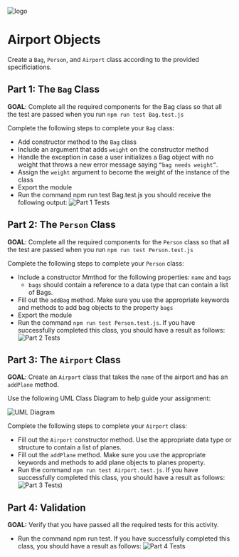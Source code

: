 ![logo](https://user-images.githubusercontent.com/44912347/202273653-1c259f67-7b01-46fc-8e4d-ccb804649e27.jpg)

# Airport Objects
Create a `Bag`, `Person`, and `Airport` class according to the provided specificiations.

## Part 1: The `Bag` Class
**GOAL**: Complete all the required components for the Bag class so that all the test are passed when you run `npm run test Bag.test.js`

Complete the following steps to complete your `Bag` class:
- Add constructor method to the `Bag` class
- Include an argument that adds `weight` on the constructor method
- Handle the exception in case a user initializes a Bag object with no weight that throws a new error message saying `“bag needs weight”`.
- Assign the `weight` argument to become the weight of the instance of the class
- Export the module
- Run the command npm run test Bag.test.js you should receive the following output: 
![Part 1 Tests](https://user-images.githubusercontent.com/44912347/202293535-73bacaba-fca1-4cb5-9013-e68ac6b8e8a4.png)

## Part 2: The `Person` Class
**GOAL**: Complete all the required components for the `Person` class so that all the test are passed when you run `npm run test Person.test.js`

Complete the following steps to complete your `Person` class:
- Include a constructor Mmthod for the following properties: `name` and `bags`
  - `bags` should contain a reference to a data type that can contain a list of Bags.
- Fill out the `addBag` method. Make sure you use the appropriate keywords and methods to add bag objects to the property `bags`
- Export the module
- Run the command `npm run test Person.test.js`. If you have successfully completed this class, you should have a result as follows:
![Part 2 Tests](https://user-images.githubusercontent.com/44912347/202294091-02d94879-e058-4e68-850a-871efc4eb781.png)

## Part 3: The `Airport` Class
**GOAL**: Create an `Airport` class that takes the `name` of the airport and has an `addPlane` method.

Use the following UML Class Diagram to help guide your assignment: 

![UML Diagram](https://user-images.githubusercontent.com/44912347/202294334-9050cb44-b493-4a11-9ab9-eb38f2a301e1.png)

Complete the following steps to complete your `Airport` class:
- Fill out the `Airport` constructor method. Use the appropriate data type or structure to contain a list of planes. 
- Fill out the `addPlane` method. Make sure you use the appropriate keywords and methods to add plane objects to planes property.
- Run the command `npm run test Airport.test.js`. If you have successfully completed this class, you should have a result as follows:
![Part 3 Tests)](https://user-images.githubusercontent.com/44912347/202294637-03bc54af-82ee-4c2a-bd4e-7aea7b0f156f.png)

## Part 4: Validation
**GOAL:** Verify that you have passed all the required tests for this activity.
- Run the command npm run test. If you have successfully completed this class, you should have a result as follows:
![Part 4 Tests](https://user-images.githubusercontent.com/44912347/202294809-71f797d1-784d-4ead-bc00-091b8a4fa43f.png)
